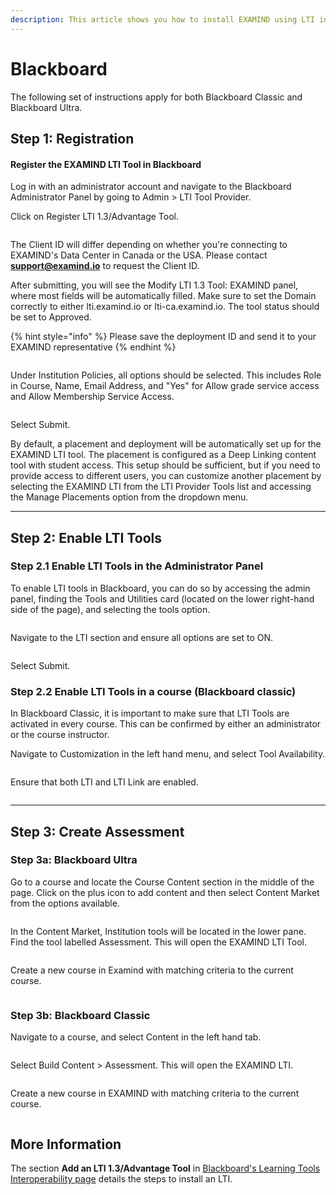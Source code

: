 ```yaml
---
description: This article shows you how to install EXAMIND using LTI in Blackboard.
---
```


# Blackboard

The following set of instructions apply for both Blackboard Classic and Blackboard Ultra.

## Step 1: Registration

#### Register the EXAMIND LTI Tool in Blackboard

Log in with an administrator account and navigate to the Blackboard Administrator Panel by going to Admin > LTI Tool Provider.

Click on Register LTI 1.3/Advantage Tool.

<figure><img src="../../.gitbook/assets/register-lti-panel-png (1).webp" alt=""><figcaption></figcaption></figure>

The Client ID will differ depending on whether you're connecting to EXAMIND's Data Center in Canada or the USA. Please contact [**support@examind.io**](mailto:support@examind.io) to request the Client ID.

After submitting, you will see the Modify LTI 1.3 Tool: EXAMIND panel, where most fields will be automatically filled. Make sure to set the Domain correctly to either lti.examind.io or lti-ca.examind.io. The tool status should be set to Approved.

{% hint style="info" %}
Please save the deployment ID and send it to your EXAMIND representative
{% endhint %}

<figure><img src="../../.gitbook/assets/tool-status-png.webp" alt=""><figcaption></figcaption></figure>

Under Institution Policies, all options should be selected. This includes Role in Course, Name, Email Address, and "Yes" for Allow grade service access and Allow Membership Service Access.

<figure><img src="https://instructor-help.examind.io/hs-fs/hubfs/institution-polocies-png.png?width=646&#x26;height=259&#x26;name=institution-polocies-png.png" alt=""><figcaption></figcaption></figure>

Select Submit.

By default, a placement and deployment will be automatically set up for the EXAMIND LTI tool. The placement is configured as a Deep Linking content tool with student access. This setup should be sufficient, but if you need to provide access to different users, you can customize another placement by selecting the EXAMIND LTI from the LTI Provider Tools list and accessing the Manage Placements option from the dropdown menu.

***

## Step 2: Enable LTI Tools

### **Step 2.1 Enable LTI Tools in the Administrator Panel**

To enable LTI tools in Blackboard, you can do so by accessing the admin panel, finding the Tools and Utilities card (located on the lower right-hand side of the page), and selecting the tools option.

<figure><img src="../../.gitbook/assets/Tools-and-Utilities-png-1.webp" alt=""><figcaption></figcaption></figure>

Navigate to the LTI section and ensure all options are set to ON.

<figure><img src="../../.gitbook/assets/lti-tools-in-tools-and-utilities-png.webp" alt=""><figcaption></figcaption></figure>

Select Submit.

### Step 2.2 Enable LTI Tools in a course (Blackboard classic)

In Blackboard Classic, it is important to make sure that LTI Tools are activated in every course. This can be confirmed by either an administrator or the course instructor.

Navigate to Customization in the left hand menu, and select Tool Availability.

<figure><img src="../../.gitbook/assets/Tool-availability-in-course-png.webp" alt=""><figcaption></figcaption></figure>

Ensure that both LTI and LTI Link are enabled.

<figure><img src="../../.gitbook/assets/lti-course-options-png.webp" alt=""><figcaption></figcaption></figure>

***

## Step 3: Create Assessment

### **Step 3a: Blackboard Ultra**

Go to a course and locate the Course Content section in the middle of the page. Click on the plus icon to add content and then select Content Market from the options available.

<figure><img src="../../.gitbook/assets/ultra-course-view-png (1).webp" alt=""><figcaption></figcaption></figure>

In the Content Market, Institution tools will be located in the lower pane. Find the tool labelled Assessment. This will open the EXAMIND LTI Tool.

<figure><img src="../../.gitbook/assets/content-market-png.webp" alt=""><figcaption></figcaption></figure>

Create a new course in Examind with matching criteria to the current course.

<figure><img src="../../.gitbook/assets/create-course-png-1.webp" alt=""><figcaption></figcaption></figure>

### Step 3b: Blackboard Classic

Navigate to a course, and select Content in the left hand tab.

<figure><img src="../../.gitbook/assets/course-content-png.webp" alt=""><figcaption></figcaption></figure>

Select Build Content > Assessment. This will open the EXAMIND LTI.

<figure><img src="../../.gitbook/assets/build-content-png.webp" alt=""><figcaption></figcaption></figure>

Create a new course in EXAMIND with matching criteria to the current course.

<figure><img src="../../.gitbook/assets/create-course-png-1-1.webp" alt=""><figcaption></figcaption></figure>

## More Information

The section **Add an LTI 1.3/Advantage Tool** in [Blackboard's Learning Tools Interoperability page](https://help.blackboard.com/Learn/Administrator/SaaS/Integrations/Learning_Tools_Interoperability) details the steps to install an LTI.

